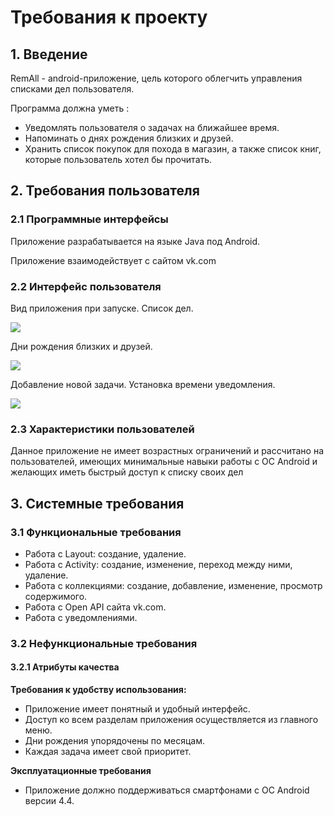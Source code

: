 # **Требования к проекту**

## **1. Введение**

RemAll - android-приложение, цель которого облегчить управления списками дел пользователя.

Программа должна уметь : 
-	Уведомлять пользователя о задачах на ближайшее время.
-	Напоминать о днях рождения близких и друзей.
-	Хранить список покупок для похода в магазин, а также список книг, которые пользователь хотел бы прочитать. 

## **2. Требования пользователя**

### **2.1 Программные интерфейсы**
Приложение разрабатывается на языке Java под Android.

Приложение взаимодействует с сайтом vk.com

### **2.2 Интерфейс пользователя**
Вид приложения при запуске. Список дел.

![](https://github.com/fedosenk0/RemAll/blob/master/Main.png)

Дни рождения близких и друзей.

![](https://github.com/fedosenk0/RemAll/blob/master/Birthday.png)

Добавление новой задачи. Установка времени уведомления.

![](https://github.com/fedosenk0/RemAll/blob/master/NewTask.png)

### **2.3 Характеристики пользователей**
Данное приложение не имеет возрастных ограничений и рассчитано на пользователей, имеющих минимальные навыки работы с ОС Android и желающих иметь быстрый доступ к списку своих дел

## **3. Системные требования**

### **3.1 Функциональные требования**
-	Работа с Layout: создание, удаление.
-	Работа с Activity: cоздание,  изменение, переход между ними, удаление.
-	Работа с коллекциями: создание, добавление, изменение, просмотр содержимого.
-	Работа с Open API сайта vk.com.
-	Работа с уведомлениями.

### **3.2 Нефункциональные требования**

#### **3.2.1 Атрибуты качества**
 **Требования к удобству использования:**
-	Приложение имеет понятный и удобный интерфейс.
-	Доступ ко всем разделам приложения осуществляется из главного меню.
-	Дни рождения упорядочены по месяцам.
-	Каждая задача имеет свой приоритет.

 **Эксплуатационные требования**
-	Приложение должно поддерживаться смартфонами с ОС Android версии 4.4.
